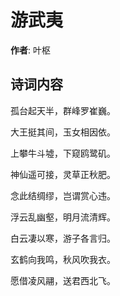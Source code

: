 # 游武夷

**作者**: 叶枢

## 诗词内容

孤台起天半，群峰罗崔巍。

大王挺其间，玉女相因依。

上攀牛斗墟，下窥鸥鹭矶。

神仙遥可接，灵草正秋肥。

念此结绸缪，岂谓赏心违。

浮云乱幽壑，明月流清辉。

白云凄以寒，游子各言归。

玄鹤向我鸣，秋风吹我衣。

愿借凌风翮，送君西北飞。

